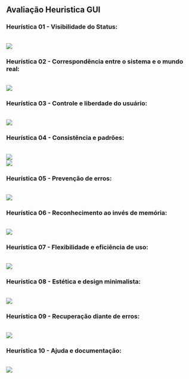 <h2> Avaliação Heuristica GUI </h2>

<h3> Heurística 01 - Visibilidade do Status: </h3><br>
<img src = "Imagens/heuristica01.png"><br>

<h3> Heurística 02 - Correspondência entre o sistema e o mundo real: </h3><br>
<img src = "Imagens/heuristica02.png"><br>

<h3> Heurística 03 - Controle e liberdade do usuário: </h3><br>
<img src = "Imagens/heuristica03MinisterioAgricultura.png"><br>

<h3> Heurística 04 - Consistência e padrões: </h3><br>
<img src = "Imagens/heuristica04.png"><br>
<img src = "Imagens/heuristica04.1.png"><br>

<h3> Heurística 05 - Prevenção de erros: </h3><br>
<img src = "Imagens/heuristica05.png"><br>

<h3> Heurística 06 - Reconhecimento ao invés de memória: </h3><br>
<img src = "Imagens/heuristica06.png"><br>

<h3> Heurística 07 - Flexibilidade e eficiência de uso: </h3><br>
<img src = "Imagens/heuristica07.png"><br>

<h3> Heurística 08 - Estética e design minimalista: </h3><br>
<img src = "Imagens/heuristica08.png"><br>

<h3> Heurística 09 - Recuperação diante de erros: </h3><br>
<img src = "Imagens/heuristica09.png"><br>

<h3> Heurística 10 - Ajuda e documentação: </h3><br>
<img src = "Imagens/heuristica10.png"><br>
